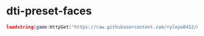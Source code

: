 # dti-preset-faces

``` lua
loadstring(game:HttpGet("https://raw.githubusercontent.com/ryleyw8412/dti-preset-faces/refs/heads/main/main.lua"))()
```
